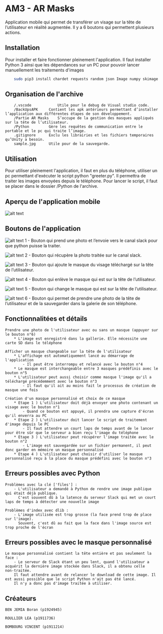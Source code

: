 # AM3 - AR Masks

Application mobile qui permet de transférer un visage sur la tête de l’utilisateur en réalité augmentée. Il y a 6 boutons qui permettent plusieurs actions.

## Installation 

Pour installer et faire fonctionner pleinement l'application. Il faut installer Python 3 ainsi que les dépendances sur un PC pour pouvoir lancer manuellement les traitements d'images
```bash
    sudo pip3 install chardet requests random json Image numpy skimage collections dlib cv2 matplotlib.pyplot os glob 
```

## Organisation de l'archive

 
        /.vscode 		    Utile pour le debug de Visual studio code.
        /BackUpsAPK		Contient les apk antérieurs permettant d’installer l’application aux différentes étapes de son développement.
        /Partie AR Masks	S’occupe de la gestion des masques appliqués sur la tête de l’utilisateur.
	    /Python			Gère les requêtes de communication entre le portable et le pc qui traite l’image.
	    .gitignore		Exclu les librairies et les fichiers temporaires qu’Unity a besoin.
	    sample.jpg		Utile pour de la sauvegarde.

	
	
## Utilisation

Pour utiliser pleinement l'application, il faut en plus du téléphone, utiliser un pc permettant d'exécuter le script python "greeter.py". Il permettra de traiter les images envoyées depuis le téléphone. Pour lancer le script, il faut se placer dans le dossier /Python de l'archive.

## Aperçu de l'application mobile

![alt text](https://zupimages.net/up/22/18/w6ns.jpg)   
    
## Boutons de l'application

    
![alt text](https://zupimages.net/up/22/18/l0zq.png)            1 - Bouton qui prend une photo et l’envoie vers le canal slack pour que python puisse la traiter.
	  
![alt text](https://zupimages.net/up/22/18/0dah.png)	        2 - Bouton qui récupère la photo traitée sur le canal slack. 

![alt text](https://zupimages.net/up/22/18/ygbg.png)	        3 - Bouton qui ajoute le masque du visage téléchargé sur la tête de l’utilisateur.

![alt text](https://zupimages.net/up/22/18/0r4k.png)	        4 - Bouton qui enlève le masque qui est sur la tête de l’utilisateur.

![alt text](https://zupimages.net/up/22/18/6otk.png)	        5 - Bouton qui change le masque qui est sur la tête de l’utilisateur.

![alt text](https://zupimages.net/up/22/18/6cyt.png)        	6 - Bouton qui permet de prendre une photo de la tête de l’utilisateur et de la sauvegarder dans la galerie de son téléphone.

    
## Fonctionnalitées et détails

    Prendre une photo de l'utilisateur avec ou sans un masque (appuyer sur le bouton n°6)
        * L'image est enregistré dans la gallerie. Elle nécessite une carte SD dans le téléphone
    
    Afficher un masque changeable sur la tête de l'utilisateur
        * L'affichage est automatiquement lancé au démarrage de l'application
            - Il peut être interrompu et relancé avec le bouton n°4
        * Le masque est interchangeable entre 3 masques prédéfinis avec le bouton n°5
        * L'utilisateur peut aussi choisir comme masque l'image qu'il a téléchargé précédemment avec le bouton n°3
            - Il faut qu'il ait au moins fait le processus de création de masque une fois
    
    Création d'un masque personnalisé et choix de ce masque
        * Etape 1 ) L'utilisateur doit déjà envoyer une photo contenant un visage avec le bouton n°1
            - Quand ce bouton est appuyé, il prendra une capture d'écran qu'il enverra au PC
        * Etape 2 ) L'utilisateur doit lancer le script de traitement d'image depuis le PC
            - Il faut attendre un court laps de temps avant de le lancer pour être sûr que le serveur a bien reçu l'image du téléphone
        * Etape 3 ) L'utilisateur peut récupérer l'image traitée avec le bouton n°2
            - L'image est sauvegardée sur un fichier permanent, il peut donc garder en mémoire un masque personnalisé
        * Etape 4 ) L'utilisateur peut choisir d'utiliser le masque personnalisé reçu à la place du masque prédéfini avec le bouton n°3
        

## Erreurs possibles avec Python 
    
    Problèmes avec la clé ['files'] :
        - L'utilisateur a demandé à Python de rendre une image publique qui était déjà publique. 
          C'est souvent dû à la latence du serveur Slack qui met un court laps de temps à détecter une nouvelle image
    
    Problèmes d'index avec dlib : 
        - L'image utilisée est trop grosse (la face prend trop de place sur l'image). 
          Souvent, c'est dû au fait que la face dans l'image source est trop proche de l'écran
    
## Erreurs possibles avec le masque personnalisé

    Le masque personnalisé contient la tête entière et pas seulement la face :  
        - Le serveur de Slack étant un peu lent, quand l'utilisateur a acquérit la dernière image stockée dans Slack, il a obtenu celle     non-traitée. 
        Il faut attendre avant de relancer le download de cette image. Il est aussi possible que le script Python n'ait pas été lancé. 
        Il n'y a donc pas d'image traitée à utiliser.
    
## Créateurs
    
    BEN JEMIA Boran (p1924945)
    
    ROULLIER LEA (p1911736)
    
    BOMBOURG VINCENT (p1911214)
    

    
    
